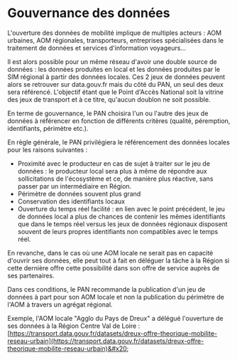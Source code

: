 # Gouvernance des données

L'ouverture des données de mobilité implique de multiples acteurs : AOM urbaines, AOM régionales, transporteurs, entreprises spécialisées dans le traitement de données et services d'information voyageurs...&#x20;

Il est alors possible pour un même réseau d'avoir une double source de données : les données produites en local et les données produites par le SIM régional à partir des données locales. Ces 2 jeux de données peuvent alors se retrouver sur data.gouv.fr mais du côté du PAN, un seul des deux sera référencé. L'objectif étant que le Point d'Accès National soit la vitrine des jeux de transport et à ce titre, qu'aucun doublon ne soit possible.

En terme de gouvernance, le PAN choisira l'un ou l'autre des jeux de données à référencer en fonction de différents critères (qualité, péremption, identifiants, périmètre etc.).&#x20;

En règle générale, le PAN privilégiera le référencement des données locales pour les raisons suivantes :&#x20;

* Proximité avec le producteur en cas de sujet à traiter sur le jeu de données : le producteur local sera plus à même de répondre aux sollicitations de l'écosystème et ce, de manière plus réactive, sans passer par un intermédiaire en Région.&#x20;
* Périmètre de données souvent plus grand
* Conservation des identifiants locaux&#x20;
* Ouverture du temps réel facilité : en lien avec le point précédent, le jeu de données local a plus de chances de contenir les mêmes identifiants que dans le temps réel versus les jeux de données régionaux disposent souvent de leurs propres identifiants non compatibles avec le temps réel.&#x20;

En revanche, dans le cas où une AOM locale ne serait pas en capacité d'ouvrir ses données, elle peut tout à fait en déléguer la tâche à la Région si cette dernière offre cette possibilité dans son offre de service auprès de ses partenaires.&#x20;

Dans ces conditions, le PAN recommande la publication d'un jeu de données à part pour son AOM locale et non la publication du périmètre de l'AOM à travers un agrégat régional.&#x20;

Exemple, l'AOM locale "Agglo du Pays de Dreux" a délégué l'ouverture de ses données à la Région Centre Val de Loire : [https://transport.data.gouv.fr/datasets/dreux-offre-theorique-mobilite-reseau-urbain](https://transport.data.gouv.fr/datasets/dreux-offre-theorique-mobilite-reseau-urbain)&#x20;
